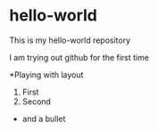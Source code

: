 # hello-world
This is my hello-world repository

I am trying out github for the first time

*Playing with layout

1. First
2. Second
- and a bullet
